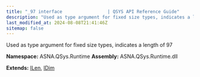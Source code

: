 ```yaml
---
title: "_97 interface                 | QSYS API Reference Guide"
description: "Used as type argument for fixed size types, indicates a length of 97  "
last_modified_at: 2024-08-08T21:41:46Z
sitemap: false
---
```


Used as type argument for fixed size types, indicates a length of 97 

**Namespace:** ASNA.QSys.Runtime
**Assembly:** ASNA.QSys.Runtime.dll

**Extends:** [ILen](/reference/runtime/qsys-runtime/i-len.html), [IDim](/reference/runtime/qsys-runtime/i-dim.html)
<br>
<br>
